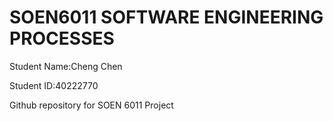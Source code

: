 # SOEN6011 SOFTWARE ENGINEERING PROCESSES
Student Name:Cheng Chen

Student ID:40222770

Github repository for SOEN 6011 Project
